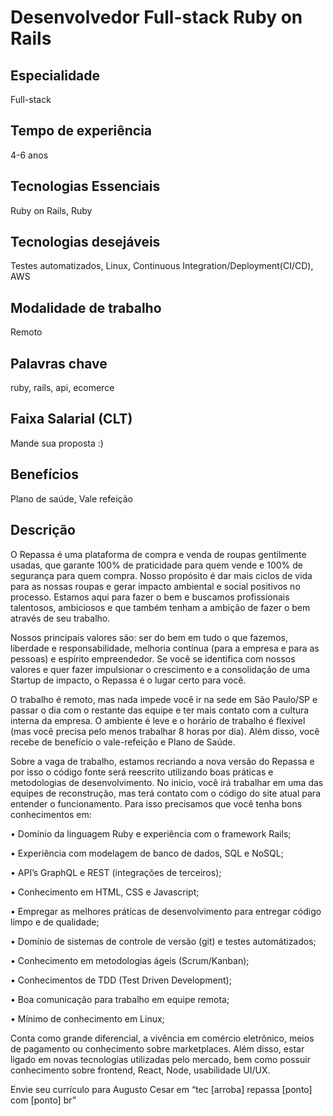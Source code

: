 # Desenvolvedor Full-stack Ruby on Rails

<h2>Especialidade</h2>
Full-stack

<h2>Tempo de experiência</h2>
4-6 anos

<h2>Tecnologias Essenciais</h2>
Ruby on Rails, Ruby

<h2>Tecnologias desejáveis</h2>
Testes automatizados, Linux, Continuous Integration/Deployment(CI/CD), AWS

<h2>Modalidade de trabalho</h2>
Remoto

<h2>Palavras chave</h2>
ruby, rails, api, ecomerce

<h2>Faixa Salarial (CLT)</h2>
Mande sua proposta :)

<h2>Benefícios</h2>
Plano de saúde, Vale refeição

<h2>Descrição</h2>
O Repassa é uma plataforma de compra e venda de roupas gentilmente usadas, que garante 100% de praticidade para quem vende e 100% de segurança para quem compra. Nosso propósito é dar mais ciclos de vida para as nossas roupas e gerar impacto ambiental e social positivos no processo. Estamos aqui para fazer o bem e buscamos profissionais talentosos, ambiciosos e que também tenham a ambição de fazer o bem através de seu trabalho. 

Nossos principais valores são: ser do bem em tudo o que fazemos, liberdade e responsabilidade, melhoria contínua (para a empresa e para as pessoas) e espírito empreendedor. Se você se identifica com nossos valores e quer fazer impulsionar o crescimento e a consolidação de uma Startup de impacto, o Repassa é o lugar certo para você.

O trabalho é remoto, mas nada impede você ir na sede em São Paulo/SP e passar o dia com o restante das equipe e ter mais contato com a cultura interna da empresa. O ambiente é leve e o horário de trabalho é flexível (mas você precisa pelo menos trabalhar 8 horas por dia). Além disso, você recebe de benefício o vale-refeição e Plano de Saúde.

Sobre a vaga de trabalho, estamos recriando a nova versão do Repassa e por isso o código fonte será reescrito utilizando boas práticas e metodologias de desenvolvimento. No inicio, você irá trabalhar em uma das equipes de reconstrução, mas terá contato com o código do site atual para entender o funcionamento. Para isso precisamos que você tenha bons conhecimentos em:


• Domínio da linguagem Ruby e experiência com o framework Rails;

• Experiência com modelagem de banco de dados, SQL e NoSQL;

• API’s GraphQL e REST (integrações de terceiros);

• Conhecimento em HTML, CSS e Javascript;

• Empregar as melhores práticas de desenvolvimento para entregar código limpo e de qualidade;

• Domínio de sistemas de controle de versão (git) e testes automátizados;

• Conhecimento em metodologias ágeis (Scrum/Kanban);

• Conhecimentos de TDD (Test Driven Development);

• Boa comunicação para trabalho em equipe remota;

• Mínimo de conhecimento em Linux;


Conta como grande diferencial, a vivência em comércio eletrônico, meios de pagamento ou conhecimento sobre marketplaces. 
Além disso, estar ligado em novas tecnologias utilizadas pelo mercado, bem como possuir conhecimento sobre frontend, React, Node, usabilidade UI/UX.

Envie seu currículo para Augusto Cesar em “tec [arroba] repassa [ponto] com [ponto] br”
